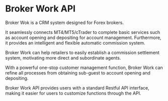 # Broker Work API


Broker Wok is a CRM system designed for Forex brokers. 

It seamlessly connects MT4/MT5/cTrader to complete basic services such as account opening and depositing for account management. Furthermore, it provides an intelligent and flexible automatic commission system.

Broker Work can help retailers to easily establish a commission settlement system, motivating more direct and subordinate agents.
 
With a powerful one-stop customer management function, Broker Work can refine all processes from obtaining sub-guest to account opening and depositing.

Broker Work API provides users with a standard Restful API interface, making it easier for users to customize functions through the API.